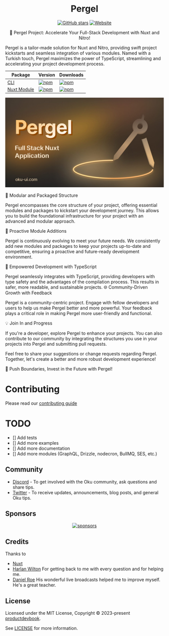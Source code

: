 <h1 align='center'>Pergel</h1>

<p align="center">
<a href="https://github.com/oku-ui/pergel" target="__blank"><img alt="GitHub stars" src="https://img.shields.io/github/stars/oku-ui/pergel?flat&colorA=002438&colorB=28CF8D"></a>
<span> <a href="https://oku-ui.com/pergel"><img src="https://img.shields.io/badge/Open%20Documentation-18181B" alt="Website"></a> </span>
</p>
<p align="center">
🚀 Pergel Project: Accelerate Your Full-Stack Development with Nuxt and Nitro!

Pergel is a tailor-made solution for Nuxt and Nitro, providing swift project kickstarts and seamless integration of various modules. Named with a Turkish touch, Pergel maximizes the power of TypeScript, streamlining and accelerating your project development process.
</p>

<p align="center">

| Package | Version | Downloads |
|---------|---------|-----------|
| [CLI](https://www.npmjs.com/package/pergel) | [![npm](https://img.shields.io/npm/v/pergel?style=flat&colorA=002438&colorB=28CF8D)](https://www.npmjs.com/package/pergel) | [![npm](https://img.shields.io/npm/dm/pergel?flat&colorA=002438&colorB=28CF8D)](https://www.npmjs.com/package/pergel) |
| [Nuxt Module](https://www.npmjs.com/package/@pergel/nuxt) | [![npm](https://img.shields.io/npm/v/@pergel/nuxt?style=flat&colorA=002438&colorB=28CF8D)](https://www.npmjs.com/package/@pergel/nuxt) | [![npm](https://img.shields.io/npm/dm/@pergel/nuxt?flat&colorA=002438&colorB=28CF8D)](https://www.npmjs.com/package/@pergel/nuxt) |

</p>

![Pergel Cover](./.github/assets/pergel-cover.jpg)


🧰 Modular and Packaged Structure

Pergel encompasses the core structure of your project, offering essential modules and packages to kickstart your development journey. This allows you to build the foundational infrastructure for your project with an advanced and modular approach.

🚨 Proactive Module Additions

Pergel is continuously evolving to meet your future needs. We consistently add new modules and packages to keep your projects up-to-date and competitive, ensuring a proactive and future-ready development environment.

🚀 Empowered Development with TypeScript

Pergel seamlessly integrates with TypeScript, providing developers with type safety and the advantages of the compilation process. This results in safer, more readable, and sustainable projects.
🌐 Community-Driven Growth with Feedback

Pergel is a community-centric project. Engage with fellow developers and users to help us make Pergel better and more powerful. Your feedback plays a critical role in making Pergel more user-friendly and functional.

💡 Join In and Progress

If you're a developer, explore Pergel to enhance your projects. You can also contribute to our community by integrating the structures you use in your projects into Pergel and submitting pull requests.

Feel free to share your suggestions or change requests regarding Pergel. Together, let's create a better and more robust development experience!

🚀 Push Boundaries, Invest in the Future with Pergel!

# Contributing

Please read our [contributing guide](https://github.com/oku-ui/pergel/blob/master/CONTRIBUTING.md)

# TODO

- [] Add tests
- [] Add more examples
- [] Add more documentation
- [] Add more modules (GraphQL, Drizzle, nodecron, BullMQ, SES, etc.)


## Community

- [Discord](https://chat.productdevbook.com) - To get involved with the Oku community, ask questions and share tips.
- [Twitter](https://twitter.com/oku_ui) - To receive updates, announcements, blog posts, and general Oku tips.

## Sponsors

<p align="center">
  <a href="https://cdn.jsdelivr.net/gh/productdevbook/static/sponsors.svg">
    <img alt="sponsors" src='https://cdn.jsdelivr.net/gh/productdevbook/static/sponsors.svg'/>
  </a>
</p>

## Credits

Thanks to

- [Nuxt](https://nuxtjs.org/)
- [Harlan Wilton](https://github.com/harlan-zw) For getting back to me with every question and for helping me.
- [Daniel Roe](https://github.com/danielroe) His wonderful live broadcasts helped me to improve myself. He's a great teacher.

## License

Licensed under the MIT License, Copyright © 2023-present [productdevbook](https://twitter.com/productdevbook).

See [LICENSE](./LICENSE) for more information.